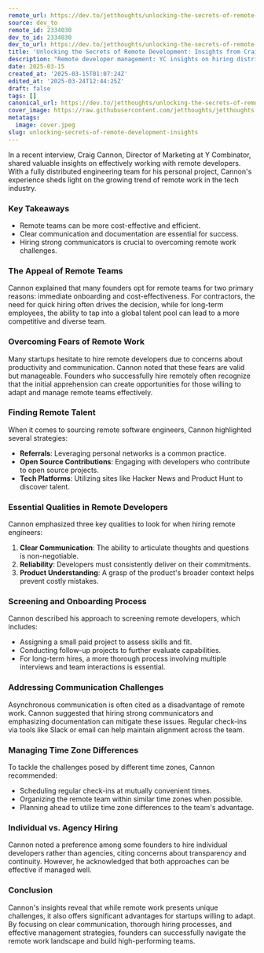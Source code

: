 ```yaml
---
remote_url: https://dev.to/jetthoughts/unlocking-the-secrets-of-remote-development-insights-from-craig-cannon-2ad8
source: dev_to
remote_id: 2334030
dev_to_id: 2334030
dev_to_url: https://dev.to/jetthoughts/unlocking-the-secrets-of-remote-development-insights-from-craig-cannon-2ad8
title: 'Unlocking the Secrets of Remote Development: Insights from Craig Cannon'
description: "Remote developer management: YC insights on hiring distributed teams, effective communication, and cost reduction. Build your startup with global technical talent ✓"
date: 2025-03-15
created_at: '2025-03-15T01:07:24Z'
edited_at: '2025-03-24T12:44:25Z'
draft: false
tags: []
canonical_url: https://dev.to/jetthoughts/unlocking-the-secrets-of-remote-development-insights-from-craig-cannon-2ad8
cover_image: https://raw.githubusercontent.com/jetthoughts/jetthoughts.github.io/master/content/blog/unlocking-secrets-of-remote-development-insights/cover.jpeg
metatags:
  image: cover.jpeg
slug: unlocking-secrets-of-remote-development-insights
---
```

In a recent interview, Craig Cannon, Director of Marketing at Y Combinator, shared valuable insights on effectively working with remote developers. With a fully distributed engineering team for his personal project, Cannon's experience sheds light on the growing trend of remote work in the tech industry.

### Key Takeaways

*   Remote teams can be more cost-effective and efficient.
*   Clear communication and documentation are essential for success.
*   Hiring strong communicators is crucial to overcoming remote work challenges.

### The Appeal of Remote Teams

Cannon explained that many founders opt for remote teams for two primary reasons: immediate onboarding and cost-effectiveness. For contractors, the need for quick hiring often drives the decision, while for long-term employees, the ability to tap into a global talent pool can lead to a more competitive and diverse team.

### Overcoming Fears of Remote Work

Many startups hesitate to hire remote developers due to concerns about productivity and communication. Cannon noted that these fears are valid but manageable. Founders who successfully hire remotely often recognize that the initial apprehension can create opportunities for those willing to adapt and manage remote teams effectively.

### Finding Remote Talent

When it comes to sourcing remote software engineers, Cannon highlighted several strategies:

*   **Referrals**: Leveraging personal networks is a common practice.
*   **Open Source Contributions**: Engaging with developers who contribute to open source projects.
*   **Tech Platforms**: Utilizing sites like Hacker News and Product Hunt to discover talent.

### Essential Qualities in Remote Developers

Cannon emphasized three key qualities to look for when hiring remote engineers:

1.  **Clear Communication**: The ability to articulate thoughts and questions is non-negotiable.
2.  **Reliability**: Developers must consistently deliver on their commitments.
3.  **Product Understanding**: A grasp of the product's broader context helps prevent costly mistakes.

### Screening and Onboarding Process

Cannon described his approach to screening remote developers, which includes:

*   Assigning a small paid project to assess skills and fit.
*   Conducting follow-up projects to further evaluate capabilities.
*   For long-term hires, a more thorough process involving multiple interviews and team interactions is essential.

### Addressing Communication Challenges

Asynchronous communication is often cited as a disadvantage of remote work. Cannon suggested that hiring strong communicators and emphasizing documentation can mitigate these issues. Regular check-ins via tools like Slack or email can help maintain alignment across the team.

### Managing Time Zone Differences

To tackle the challenges posed by different time zones, Cannon recommended:

*   Scheduling regular check-ins at mutually convenient times.
*   Organizing the remote team within similar time zones when possible.
*   Planning ahead to utilize time zone differences to the team's advantage.

### Individual vs. Agency Hiring

Cannon noted a preference among some founders to hire individual developers rather than agencies, citing concerns about transparency and continuity. However, he acknowledged that both approaches can be effective if managed well.

### Conclusion

Cannon's insights reveal that while remote work presents unique challenges, it also offers significant advantages for startups willing to adapt. By focusing on clear communication, thorough hiring processes, and effective management strategies, founders can successfully navigate the remote work landscape and build high-performing teams.

